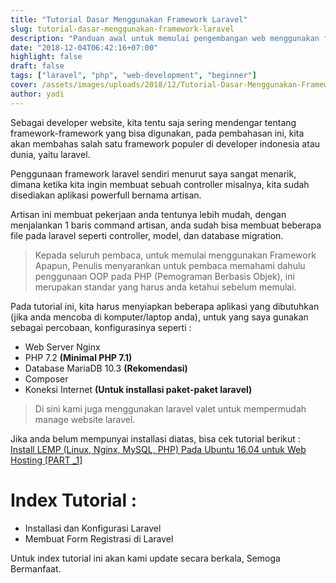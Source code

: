 ```yaml
---
title: "Tutorial Dasar Menggunakan Framework Laravel"
slug: tutorial-dasar-menggunakan-framework-laravel
description: "Panduan awal untuk memulai pengembangan web menggunakan framework Laravel PHP"
date: "2018-12-04T06:42:16+07:00" 
highlight: false
draft: false
tags: ["laravel", "php", "web-development", "beginner"]
cover: /assets/images/uploads/2018/12/Tutorial-Dasar-Menggunakan-Framework-Laravel.png
author: yadi
---
```


Sebagai developer website, kita tentu saja sering mendengar tentang framework-framework yang bisa digunakan, pada pembahasan ini, kita akan membahas salah satu framework populer di developer indonesia atau dunia, yaitu laravel.

Penggunaan framework laravel sendiri menurut saya sangat menarik, dimana ketika kita ingin membuat sebuah controller misalnya, kita sudah disediakan aplikasi powerfull bernama artisan.

Artisan ini membuat pekerjaan anda tentunya lebih mudah, dengan menjalankan 1 baris command artisan, anda sudah bisa membuat beberapa file pada laravel seperti controller, model, dan database migration.

> Kepada seluruh pembaca, untuk memulai menggunakan Framework Apapun, Penulis menyarankan untuk pembaca memahami dahulu penggunaan OOP pada PHP (Pemograman Berbasis Objek), ini merupakan standar yang harus anda ketahui sebelum memulai.

Pada tutorial ini, kita harus menyiapkan beberapa aplikasi yang dibutuhkan (jika anda mencoba di komputer/laptop anda), untuk yang saya gunakan sebagai percobaan, konfigurasinya seperti :
* Web Server Nginx
* PHP 7.2 **(Minimal PHP 7.1)**
* Database MariaDB 10.3 **(Rekomendasi)**
* Composer
* Koneksi Internet **(Untuk installasi paket-paket laravel)**

> Di sini kami juga menggunakan laravel valet untuk mempermudah manage website laravel.

Jika anda belum mempunyai installasi diatas, bisa cek tutorial berikut : [Install LEMP (Linux, Nginx, MySQL, PHP) Pada Ubuntu 16.04 untuk Web Hosting [PART _1]](https://medium.com/@juniyadi/install-lemp-linux-nginx-mysql-php-pada-ubuntu-16-04-untuk-web-hosting-part-1-e5b1ae924396)

# Index Tutorial :
* Installasi dan Konfigurasi Laravel
* Membuat Form Registrasi di Laravel


Untuk index tutorial ini akan kami update secara berkala, Semoga Bermanfaat.
